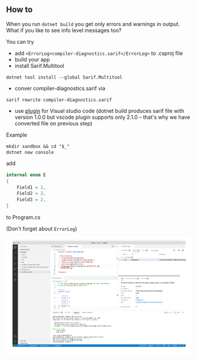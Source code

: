 ## How to

When you run `dotnet build` you get only errors and warnings in output. What if you like to see info level messages too?

You can try
- add `<ErrorLog>compiler-diagnostics.sarif</ErrorLog>` to .csproj file
- build your app
- install Sarif.Multitool
```
dotnet tool install --global Sarif.Multitool
```
- conver compiler-diagnostics.sarif via 
```
sarif rewrite compiler-diagnostics.sarif
```
- use [plugin](https://marketplace.visualstudio.com/items?itemName=MS-SarifVSCode.sarif-viewer) for Visual studio code
(dotnet build produces sarif file with version 1.0.0 but vscode plugin supports only 2.1.0 – that's why we have converted file on previous step) 

Example
```
mkdir sandbox && cd "$_"
dotnet new console
```
add 
```csharp
internal enum E
{
    Field1 = 1,
    Field2 = 2,
    Field3 = 2,
}
```
to Program.cs

(Don't forget about `ErrorLog`)

![](figs/2022-02-06/2022-02-06-15-09-01.png)
